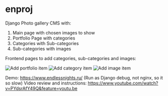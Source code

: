 # enproj
Django Photo gallery CMS with:
1. Main page with chosen images to show
2. Portfolio Page with categories
3. Categories with Sub-categories
4. Sub-categories with images

Frontend pages to add categories, sub-categories and images:

![Add portfolio item](https://github.com/endlessnights/enproj/blob/master/enproj/media/uploaded/add_portfolio_item.png?raw=true)
![Add category item](https://github.com/endlessnights/enproj/blob/master/enproj/media/uploaded/add_category_item_from_portfolio.png?raw=true)
![Add image item](https://github.com/endlessnights/enproj/blob/master/enproj/media/uploaded/add_image_item.png?raw=true)

Demo: https://www.endlessnights.ru/
(Run as Django debug, not nginx, so it so slow)
Video review and instructions: https://www.youtube.com/watch?v=PYdsrAfY49Q&feature=youtu.be
